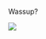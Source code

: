    Wassup?
   
<a href="http://www.github.com/shubhexists"><img src="https://github-readme-streak-stats.herokuapp.com/?user=shubhexists&stroke=ffffff&background=1c1917&ring=0891b2&fire=0891b2&currStreakNum=ffffff&currStreakLabel=0891b2&sideNums=ffffff&sideLabels=ffffff&dates=ffffff&hide_border=true" /></a>
